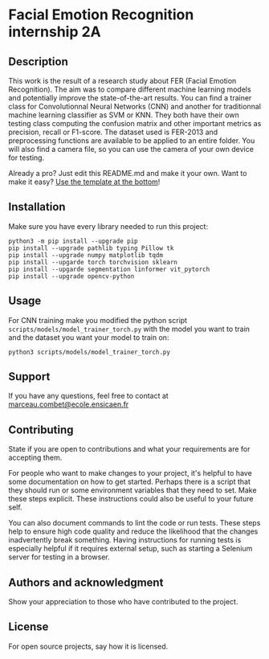 # Facial Emotion Recognition internship 2A



## Description

This work is the result of a research study about FER (Facial Emotion Recognition). The aim was to compare different machine learning models and potentially improve the state-of-the-art results. You can find a trainer class for Convolutionnal Neural Networks (CNN) and another for traditionnal machine learning classifier as SVM or KNN. They both have their own testing class computing the confusion matrix and other important metrics as precision, recall or F1-score. The dataset used is FER-2013 and preprocessing functions are available to be applied to an entire folder. You will also find a camera file, so you can use the camera of your own device for testing. 

Already a pro? Just edit this README.md and make it your own. Want to make it easy? [Use the template at the bottom](#editing-this-readme)!

## Installation

Make sure you have every library needed to run this project:

```
python3 -m pip install --upgrade pip
pip install --upgrade pathlib typing Pillow tk
pip install --upgrade numpy matplotlib tqdm
pip install --upgarde torch torchvision sklearn
pip install --upgarde segmentation linformer vit_pytorch 
pip install --upgrade opencv-python

```

## Usage

For CNN training make you modified the python script ``scripts/models/model_trainer_torch.py`` with the model you want to train and the dataset you want your model to train on:
```
python3 scripts/models/model_trainer_torch.py

```

## Support

If you have any questions, feel free to contact at marceau.combet@ecole.ensicaen.fr


## Contributing
State if you are open to contributions and what your requirements are for accepting them.

For people who want to make changes to your project, it's helpful to have some documentation on how to get started. Perhaps there is a script that they should run or some environment variables that they need to set. Make these steps explicit. These instructions could also be useful to your future self.

You can also document commands to lint the code or run tests. These steps help to ensure high code quality and reduce the likelihood that the changes inadvertently break something. Having instructions for running tests is especially helpful if it requires external setup, such as starting a Selenium server for testing in a browser.

## Authors and acknowledgment
Show your appreciation to those who have contributed to the project.

## License
For open source projects, say how it is licensed.
